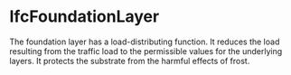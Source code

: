 IfcFoundationLayer
==================
The foundation layer has a load-distributing function. It reduces the load
resulting from the traffic load to the permissible values for the underlying
layers. It protects the substrate from the harmful effects of frost.  


